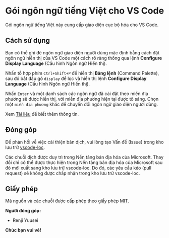 # Gói ngôn ngữ tiếng Việt cho VS Code

Gói ngôn ngữ tiếng Việt này cung cấp giao diện cục bộ hóa cho VS Code.

## Cách sử dụng

Bạn có thể ghi đè ngôn ngữ giao diện người dùng mặc định bằng cách đặt ngôn ngữ hiển thị của VS Code một cách rõ ràng thông qua lệnh **Configure Display Language** (Cấu hình Ngôn ngữ Hiển thị).

Nhấn tổ hợp phím `Ctrl+Shift+P` để hiển thị **Bảng lệnh** (Command Palette), sau đó bắt đầu gõ `display` để lọc và hiển thị lệnh **Configure Display Language** (Cấu hình Ngôn ngữ Hiển thị).

Nhấn `Enter` và một danh sách các ngôn ngữ đã cài đặt theo miền địa phương sẽ được hiển thị, với miền địa phương hiện tại được tô sáng. Chọn một `miền địa phương` khác để chuyển đổi ngôn ngữ giao diện người dùng.

Xem [Tài liệu](https://go.microsoft.com/fwlink/?LinkId=761051) để biết thêm thông tin.

## Đóng góp

Để phản hồi về việc cải thiện bản dịch, vui lòng tạo Vấn đề (Issue) trong kho lưu trữ [vscode-loc](https://github.com/microsoft/vscode-loc).

Các chuỗi dịch được duy trì trong Nền tảng bản địa hóa của Microsoft. Thay đổi chỉ có thể được thực hiện trong Nền tảng bản địa hóa của Microsoft sau đó mới xuất sang kho lưu trữ vscode-loc. Do đó, các yêu cầu kéo (pull request) sẽ không được chấp nhận trong kho lưu trữ vscode-loc.

## Giấy phép

Mã nguồn và các chuỗi được cấp phép theo giấy phép [MIT](https://github.com/Microsoft/vscode-loc/blob/master/LICENSE.md).

**Người đóng góp:**

- Renji Yuusei

**Chúc bạn vui vẻ!**
